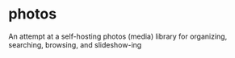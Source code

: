 # photos
An attempt at a self-hosting photos (media) library for organizing, searching, browsing, and slideshow-ing
